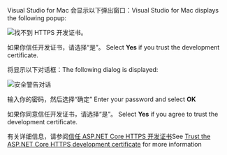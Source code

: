 <span data-ttu-id="ce413-101">Visual Studio for Mac 会显示以下弹出窗口：</span><span class="sxs-lookup"><span data-stu-id="ce413-101">Visual Studio for Mac displays the following popup:</span></span>

![找不到 HTTPS 开发证书。](~/getting-started/_static/trustCertMac.png)

<span data-ttu-id="ce413-104">如果你信任开发证书，请选择“是”。 </span><span class="sxs-lookup"><span data-stu-id="ce413-104">Select **Yes** if you trust the development certificate.</span></span>

<span data-ttu-id="ce413-105">将显示以下对话框：</span><span class="sxs-lookup"><span data-stu-id="ce413-105">The following dialog is displayed:</span></span>

![安全警告对话](~/getting-started/_static/certMac.png)

<span data-ttu-id="ce413-107">输入你的密码，然后选择“确定” </span><span class="sxs-lookup"><span data-stu-id="ce413-107">Enter your password and select **OK**</span></span>

<span data-ttu-id="ce413-108">如果你同意信任开发证书，请选择“是”。 </span><span class="sxs-lookup"><span data-stu-id="ce413-108">Select **Yes** if you agree to trust the development certificate.</span></span>

<span data-ttu-id="ce413-109">有关详细信息，请参阅[信任 ASP.NET Core HTTPS 开发证书](xref:security/enforcing-ssl#trust-the-aspnet-core-https-development-certificate-on-windows-and-macos)</span><span class="sxs-lookup"><span data-stu-id="ce413-109">See [Trust the ASP.NET Core HTTPS development certificate](xref:security/enforcing-ssl#trust-the-aspnet-core-https-development-certificate-on-windows-and-macos) for more information</span></span>